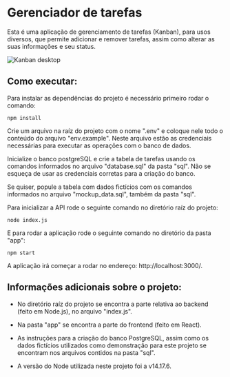 # Gerenciador de tarefas
Esta é uma aplicação de gerenciamento de tarefas (Kanban), para usos diversos, que permite adicionar e remover tarefas, assim como alterar as suas informações e seu status.

![Kanban desktop](https://github.com/Wander-lan/Kanban/assets/32098644/cbdea9b8-b56a-4ae3-a9ad-06b20c09fdc7)

## Como executar:
Para instalar as dependências do projeto é necessário primeiro rodar o comando:
```
npm install
```

Crie um arquivo na raíz do projeto com o nome ".env" e coloque nele todo o conteúdo do arquivo "env.example". Neste arquivo estão as credenciais necessárias para executar as operações com o banco de dados.

Inicialize o banco postgreSQL e crie a tabela de tarefas usando os comandos informados no arquivo "database.sql" da pasta "sql". Não se esqueça de usar as credenciais corretas para a criação do banco.

Se quiser, popule a tabela com dados fictícios com os comandos informados no arquivo "mockup_data.sql", também da pasta "sql".

Para inicializar a API rode o seguinte comando no diretório raíz do projeto:
```
node index.js
```
E para rodar a aplicação rode o seguinte comando no diretório da pasta "app":
```
npm start
```

A aplicação irá começar a rodar no endereço: http://localhost:3000/.

## Informações adicionais sobre o projeto:
- No diretório raíz do projeto se encontra a parte relativa ao backend (feito em Node.js), no arquivo "index.js".

- Na pasta "app" se encontra a parte do frontend (feito em React).

- As instruções para a criação do banco PostgreSQL, assim como os dados fictícios utilizados como demonstração para este projeto se encontram nos arquivos contidos na pasta "sql".

- A versão do Node utilizada neste projeto foi a v14.17.6.
